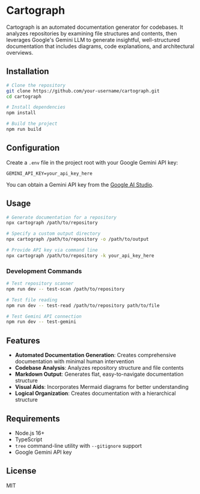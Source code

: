 # Cartograph

Cartograph is an automated documentation generator for codebases. It analyzes repositories by examining file structures and contents, then leverages Google's Gemini LLM to generate insightful, well-structured documentation that includes diagrams, code explanations, and architectural overviews.

## Installation

```bash
# Clone the repository
git clone https://github.com/your-username/cartograph.git
cd cartograph

# Install dependencies
npm install

# Build the project
npm run build
```

## Configuration

Create a `.env` file in the project root with your Google Gemini API key:

```
GEMINI_API_KEY=your_api_key_here
```

You can obtain a Gemini API key from the [Google AI Studio](https://makersuite.google.com/).

## Usage

```bash
# Generate documentation for a repository
npx cartograph /path/to/repository

# Specify a custom output directory
npx cartograph /path/to/repository -o /path/to/output

# Provide API key via command line
npx cartograph /path/to/repository -k your_api_key_here
```

### Development Commands

```bash
# Test repository scanner
npm run dev -- test-scan /path/to/repository

# Test file reading
npm run dev -- test-read /path/to/repository path/to/file

# Test Gemini API connection
npm run dev -- test-gemini
```

## Features

- **Automated Documentation Generation**: Creates comprehensive documentation with minimal human intervention
- **Codebase Analysis**: Analyzes repository structure and file contents
- **Markdown Output**: Generates flat, easy-to-navigate documentation structure
- **Visual Aids**: Incorporates Mermaid diagrams for better understanding
- **Logical Organization**: Creates documentation with a hierarchical structure

## Requirements

- Node.js 16+
- TypeScript
- `tree` command-line utility with `--gitignore` support
- Google Gemini API key

## License

MIT